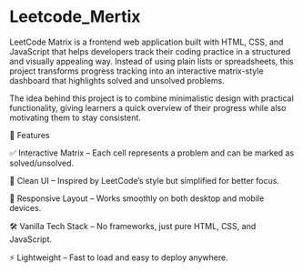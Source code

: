 # Leetcode_Mertix
LeetCode Matrix is a frontend web application built with HTML, CSS, and JavaScript that helps developers track their coding practice in a structured and visually appealing way. Instead of using plain lists or spreadsheets, this project transforms progress tracking into an interactive matrix-style dashboard that highlights solved and unsolved problems.

The idea behind this project is to combine minimalistic design with practical functionality, giving learners a quick overview of their progress while also motivating them to stay consistent.

🚀 Features

✅ Interactive Matrix – Each cell represents a problem and can be marked as solved/unsolved.

🎨 Clean UI – Inspired by LeetCode’s style but simplified for better focus.

📱 Responsive Layout – Works smoothly on both desktop and mobile devices.

🛠 Vanilla Tech Stack – No frameworks, just pure HTML, CSS, and JavaScript.

⚡ Lightweight – Fast to load and easy to deploy anywhere.
